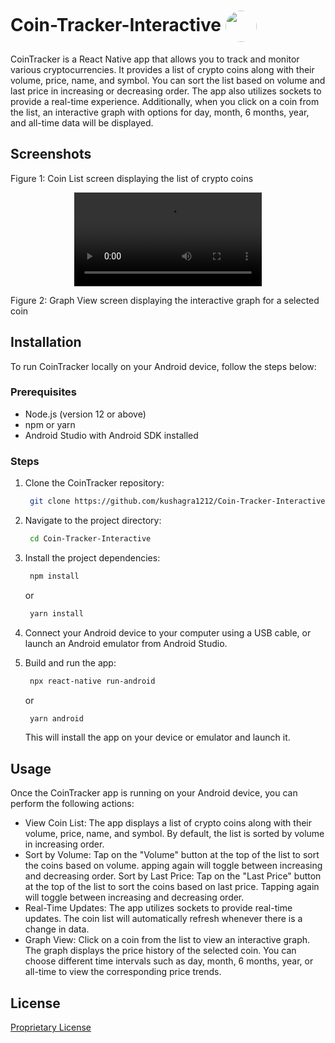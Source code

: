 # Coin-Tracker-Interactive <img align='center' src='https://firebasestorage.googleapis.com/v0/b/eimentum.appspot.com/o/coinTracker%2Fapp%20Icon.png?alt=media&token=7516a8aa-3cb5-440b-9d3b-f6eefd4a9753' width="50" style="border-radius:30px">

CoinTracker is a React Native app that allows you to track and monitor various cryptocurrencies. It provides a list of crypto coins along with their volume, price, name, and symbol. You can sort the list based on volume and last price in increasing or decreasing order. The app also utilizes sockets to provide a real-time experience. Additionally, when you click on a coin from the list, an interactive graph with options for day, month, 6 months, year, and all-time data will be displayed.

## Screenshots

Figure 1: Coin List screen displaying the list of crypto coins

<div align="left" style="display: flex; flex-direction: column;">
    <div style="display: flex; justify-content: center; gap: 20px;">
        <video src="https://github.com/user-attachments/assets/e8cb75cc-bf91-4408-ad12-051cca1203ac" > width="400" alt="Image 1">
    </div>
</div>



Figure 2: Graph View screen displaying the interactive graph for a selected coin

## Installation

To run CoinTracker locally on your Android device, follow the steps below:

### Prerequisites

- Node.js (version 12 or above)
- npm or yarn
- Android Studio with Android SDK installed

### Steps

1. Clone the CoinTracker repository:

   ```bash
    git clone https://github.com/kushagra1212/Coin-Tracker-Interactive.git
   ```

2. Navigate to the project directory:

   ```bash
    cd Coin-Tracker-Interactive
   ```

3. Install the project dependencies:

   ```bash
    npm install
   ```

   or

   ```bash
    yarn install
   ```

4. Connect your Android device to your computer using a USB cable, or launch an Android emulator from Android Studio.

5. Build and run the app:

   ```bash
    npx react-native run-android
   ```

   or

   ```bash
    yarn android
   ```

   This will install the app on your device or emulator and launch it.

## Usage

Once the CoinTracker app is running on your Android device, you can perform the following actions:

- View Coin List: The app displays a list of crypto coins along with their volume, price, name, and symbol. By default, the list is sorted by volume in increasing order.
- Sort by Volume: Tap on the "Volume" button at the top of the list to sort the coins based on volume. apping again will toggle between increasing and decreasing order.
  Sort by Last Price: Tap on the "Last Price" button at the top of the list to sort the coins based on last price. Tapping again will toggle between increasing and decreasing order.
- Real-Time Updates: The app utilizes sockets to provide real-time updates. The coin list will automatically refresh whenever there is a change in data.
- Graph View: Click on a coin from the list to view an interactive graph. The graph displays the price history of the selected coin. You can choose different time intervals such as day, month, 6 months, year, or all-time to view the corresponding price trends.

## License

[Proprietary License](https://github.com/kushagra1212/Coin-Tracker-Interactive/blob/main/LICENSE.txt)
